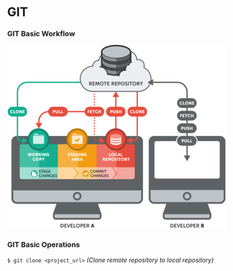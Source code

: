 # GIT

### GIT Basic Workflow

<p align="center"><img src="images/basic-remote-workflow.png" width="800px" ></p>

### GIT Basic Operations

```$ git clone <project_url>``` *(Clone remote repository to local repository)*

